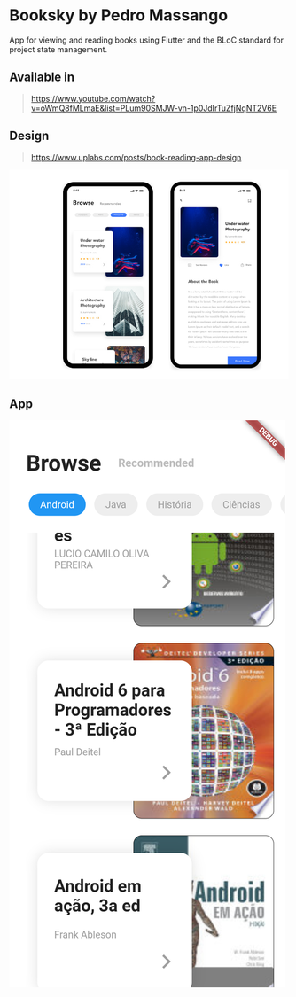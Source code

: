 # Booksky by Pedro Massango
App for viewing and reading books using Flutter and the BLoC standard for project state management.

## Available in
> https://www.youtube.com/watch?v=oWmQ8fMLmaE&list=PLum90SMJW-vn-1p0JdIrTuZfjNqNT2V6E

## Design
> https://www.uplabs.com/posts/book-reading-app-design

![](./image/preview.jpg)

## App
![](./image/Screenshot_1578014619.png)
